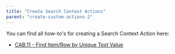 ```yaml
---
title: "Create Search Context Actions"
parent: "create-custom-actions-2"
---
```


You can find all how-to's for creating a Search Context Action here:

* [CAB.11 - Find Item/Row by Unique Text Value](cab-11-find-itemrow-2)